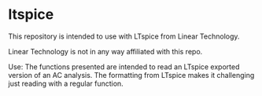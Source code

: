 # ltspice

This repository is intended to use with LTspice from Linear Technology.

Linear Technology is not in any way affiliated with this repo.

Use: The functions presented are intended to read an LTspice exported version of an AC analysis. The formatting from LTspice makes it challenging just reading with a regular function.